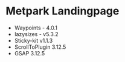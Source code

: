 # Metpark Landingpage
- Waypoints - 4.0.1
- lazysizes - v5.3.2
- Sticky-kit v1.1.3
- ScrollToPlugin 3.12.5
- GSAP 3.12.5

